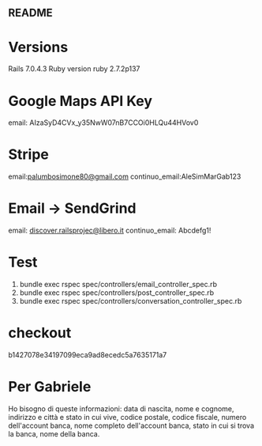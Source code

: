 ## README

# Versions

Rails 7.0.4.3
Ruby version ruby 2.7.2p137

# Google Maps API Key

email: AIzaSyD4CVx_y35NwW07nB7CCOi0HLQu44HVov0

# Stripe

email:palumbosimone80@gmail.com
continuo_email:AleSimMarGab123

# Email -> SendGrind

email: discover.railsprojec@libero.it
continuo_email: Abcdefg1!

# Test

1. bundle exec rspec spec/controllers/email_controller_spec.rb
2. bundle exec rspec spec/controllers/post_controller_spec.rb
3. bundle exec rspec spec/controllers/conversation_controller_spec.rb

# checkout

b1427078e34197099eca9ad8ecedc5a7635171a7

# Per Gabriele

Ho bisogno di queste informazioni: data di nascita, nome e cognome, indirizzo e città e stato in cui vive, codice postale, codice fiscale,
numero dell'account banca, nome completo dell'account banca, stato in cui si trova la banca, nome della banca.
